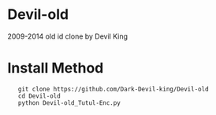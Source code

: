 # Devil-old
2009-2014 old id clone by Devil King



# Install Method

       git clone https://github.com/Dark-Devil-king/Devil-old
       cd Devil-old
       python Devil-old_Tutul-Enc.py

      
